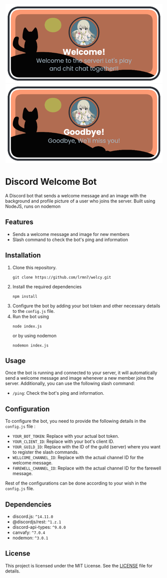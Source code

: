 ![Readme Banner](assets/welcom.png)
![Readme Banner](assets/bey.png)
# Discord Welcome Bot

A Discord bot that sends a welcome message and an image with the background and profile picture of a user who joins the server. Built using NodeJS, runs on nodemon

## Features

- Sends a welcome message and image for new members
- Slash command to check the bot's ping and information

## Installation

1. Clone this repository.
    ```
    git clone https://github.com/lrmn7/welcy.git
    ```  
2. Install the required dependencies 
     ```
     npm install
     ```
3. Configure the bot by adding your bot token and other necessary details to the `config.js` file.
4. Run the bot using 
    ```
    node index.js
    ```
    or by using nodemon
    ```
    nodemon index.js
    ```

## Usage

Once the bot is running and connected to your server, it will automatically send a welcome message and image whenever a new member joins the server. Additionally, you can use the following slash command:

- `/ping`: Check the bot's ping and information.

## Configuration

To configure the bot, you need to provide the following details in the `config.js` file :

- `YOUR_BOT_TOKEN`: Replace with your actual bot token.
- `YOUR_CLIENT_ID`: Replace with your bot's client ID.
- `YOUR_GUILD_ID`: Replace with the ID of the guild (server) where you want to register the slash commands.
- `WELLCOME_CHANNEL_ID`: Replace with the actual channel ID for the welcome message.
- `FAREWELL_CHANNEL_ID`: Replace with the actual channel ID for the farewell message.

Rest of the configurations can be done according to your wish in the `config.js` file.


## Dependencies

- discord.js: `^14.11.0`
- @discordjs/rest: `^1.z.1`
- discord-api-types: `^9.0.0`
- canvafy: `^7.0.4`
- nodemon: `^3.0.1`

## License

This project is licensed under the MIT License. See the [LICENSE](LICENSE) file for details.
